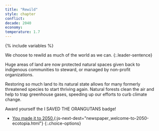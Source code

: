 ```yaml
---
title: "Rewild"
style: chapter
conflict: 
decade: 2040
economy: 
temperature: 1.7
---
```


{% include variables %}

We choose to rewild as much of the world as we can.
{:.leader-sentence}

Huge areas of land are now protected natural spaces given back to indigenous communities to steward, or managed by non-profit organizations.

Restoring so much land to its natural state allows for many formerly threatened species to start thriving again. Natural forests clean the air and help to trap greenhouse gases, speeding up our efforts to curb climate change.

Award yourself the I SAVED THE ORANGUTANS badge!

- [You made it to 2050.](part-page_2050.html){:js-next-dest="newspaper_welcome-to-2050-ecotopia.html"}
{:.choice-options}
